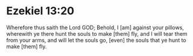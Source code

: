 # Ezekiel 13:20

Wherefore thus saith the Lord GOD; Behold, I [am] against your pillows, wherewith ye there hunt the souls to make [them] fly, and I will tear them from your arms, and will let the souls go, [even] the souls that ye hunt to make [them] fly.